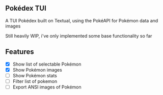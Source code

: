 ## Pokédex TUI
A TUI Pokédex built on Textual, using the PokéAPI for Pokémon data and images 

Still heavily WIP, i've only implemented some base functionality so far

## Features 
- [x] Show list of selectable Pokémon 
- [x] Show Pokémon images 
- [ ] Show Pokémon stats
- [ ] Filter list of pokemon
- [ ] Export ANSI images of Pokémon